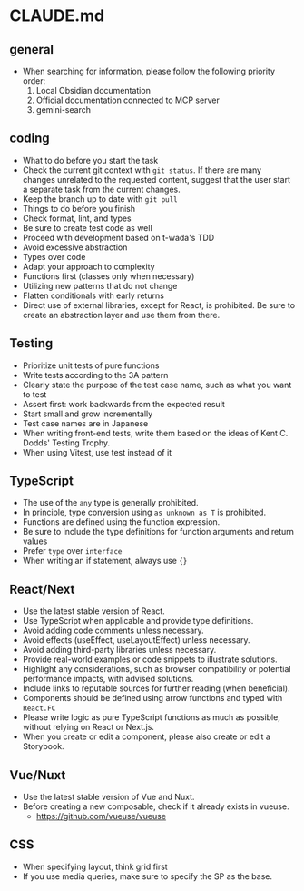 # CLAUDE.md

## general

* When searching for information, please follow the following priority order:
  1. Local Obsidian documentation
  2. Official documentation connected to MCP server
  3. gemini-search

## coding

* What to do before you start the task
* Check the current git context with `git status`. If there are many changes unrelated to the requested content, suggest that the user start a separate task from the current changes.
* Keep the branch up to date with `git pull`
* Things to do before you finish
* Check format, lint, and types
* Be sure to create test code as well
* Proceed with development based on t-wada's TDD
* Avoid excessive abstraction
* Types over code
* Adapt your approach to complexity
* Functions first (classes only when necessary)
* Utilizing new patterns that do not change
* Flatten conditionals with early returns
* Direct use of external libraries, except for React, is prohibited. Be sure to create an abstraction layer and use them from there.

## Testing

* Prioritize unit tests of pure functions
* Write tests according to the 3A pattern
* Clearly state the purpose of the test case name, such as what you want to test
* Assert first: work backwards from the expected result
* Start small and grow incrementally
* Test case names are in Japanese
* When writing front-end tests, write them based on the ideas of Kent C. Dodds' Testing Trophy.
* When using Vitest, use test instead of it

## TypeScript

* The use of the `any` type is generally prohibited.
* In principle, type conversion using `as unknown as T` is prohibited.
* Functions are defined using the function expression.
* Be sure to include the type definitions for function arguments and return values
* Prefer `type` over `interface`
* When writing an if statement, always use `{}`

## React/Next

* Use the latest stable version of React.
* Use TypeScript when applicable and provide type definitions.
* Avoid adding code comments unless necessary.
* Avoid effects (useEffect, useLayoutEffect) unless necessary.
* Avoid adding third-party libraries unless necessary.
* Provide real-world examples or code snippets to illustrate solutions.
* Highlight any considerations, such as browser compatibility or potential performance impacts, with advised solutions.
* Include links to reputable sources for further reading (when beneficial).
* Components should be defined using arrow functions and typed with `React.FC`
* Please write logic as pure TypeScript functions as much as possible, without relying on React or Next.js.
* When you create or edit a component, please also create or edit a Storybook.

## Vue/Nuxt

* Use the latest stable version of Vue and Nuxt.
* Before creating a new composable, check if it already exists in vueuse.
    * <https://github.com/vueuse/vueuse>

## CSS

* When specifying layout, think grid first
* If you use media queries, make sure to specify the SP as the base.
